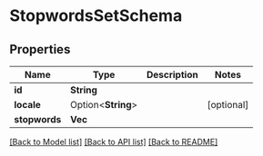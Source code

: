 # StopwordsSetSchema

## Properties

Name | Type | Description | Notes
------------ | ------------- | ------------- | -------------
**id** | **String** |  | 
**locale** | Option<**String**> |  | [optional]
**stopwords** | **Vec<String>** |  | 

[[Back to Model list]](../README.md#documentation-for-models) [[Back to API list]](../README.md#documentation-for-api-endpoints) [[Back to README]](../README.md)


